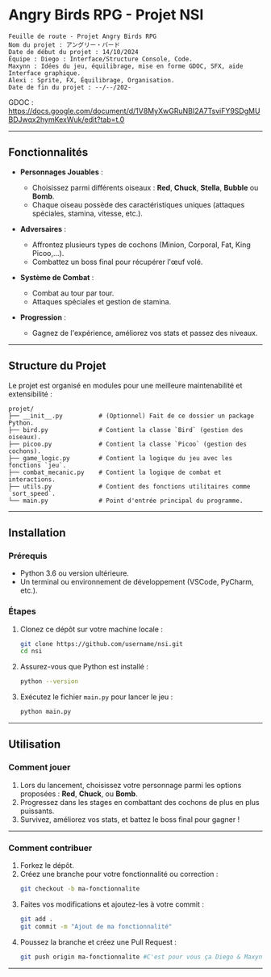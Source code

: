 
# **Angry Birds RPG - Projet NSI**
```
Feuille de route - Projet Angry Birds RPG
Nom du projet : アングリー・バード
Date de début du projet : 14/10/2024
Équipe : Diego : Interface/Structure Console, Code.
Maxynn : Idées du jeu, équilibrage, mise en forme GDOC, SFX, aide Interface graphique.
Alexi : Sprite, FX, Équilibrage, Organisation. 
Date de fin du projet : --/--/202-
```

GDOC : https://docs.google.com/document/d/1V8MyXwGRuNBI2A7TsviFY9SDgMUBDJwqx2hymKexWuk/edit?tab=t.0


---

## **Fonctionnalités**

- **Personnages Jouables** :
  - Choisissez parmi différents oiseaux : **Red**, **Chuck**, **Stella**, **Bubble** ou **Bomb**.
  - Chaque oiseau possède des caractéristiques uniques (attaques spéciales, stamina, vitesse, etc.).

- **Adversaires** :
  - Affrontez plusieurs types de cochons (Minion, Corporal, Fat, King Picoo,...).
  - Combattez un boss final pour récupérer l'œuf volé.

- **Système de Combat** :
  - Combat au tour par tour.
  - Attaques spéciales et gestion de stamina.

- **Progression** :
  - Gagnez de l'expérience, améliorez vos stats et passez des niveaux.

---

## **Structure du Projet**

Le projet est organisé en modules pour une meilleure maintenabilité et extensibilité :

```
projet/
├── __init__.py          # (Optionnel) Fait de ce dossier un package Python.
├── bird.py              # Contient la classe `Bird` (gestion des oiseaux).
├── picoo.py             # Contient la classe `Picoo` (gestion des cochons).
├── game_logic.py        # Contient la logique du jeu avec les fonctions `jeu`.
├── combat_mecanic.py    # Contient la logique de combat et interactions.
├── utils.py             # Contient des fonctions utilitaires comme `sort_speed`.
└── main.py              # Point d'entrée principal du programme.
```

---

## **Installation**

### **Prérequis**
- Python 3.6 ou version ultérieure.
- Un terminal ou environnement de développement (VSCode, PyCharm, etc.).

### **Étapes**
1. Clonez ce dépôt sur votre machine locale :
   ```bash
   git clone https://github.com/username/nsi.git
   cd nsi
   ```

2. Assurez-vous que Python est installé :
   ```bash
   python --version
   ```

3. Exécutez le fichier `main.py` pour lancer le jeu :
   ```bash
   python main.py
   ```

---

## **Utilisation**

### **Comment jouer**
1. Lors du lancement, choisissez votre personnage parmi les options proposées : **Red**, **Chuck**, ou **Bomb**.
2. Progressez dans les stages en combattant des cochons de plus en plus puissants.
3. Survivez, améliorez vos stats, et battez le boss final pour gagner !

---

### **Comment contribuer**
1. Forkez le dépôt.
2. Créez une branche pour votre fonctionnalité ou correction :
   ```bash
   git checkout -b ma-fonctionnalite
   ```
3. Faites vos modifications et ajoutez-les à votre commit :
   ```bash
   git add .
   git commit -m "Ajout de ma fonctionnalité"
   ```
4. Poussez la branche et créez une Pull Request :
   ```bash
   git push origin ma-fonctionnalite #C'est pour vous ça Diego & Maxynn...
   ```

---
